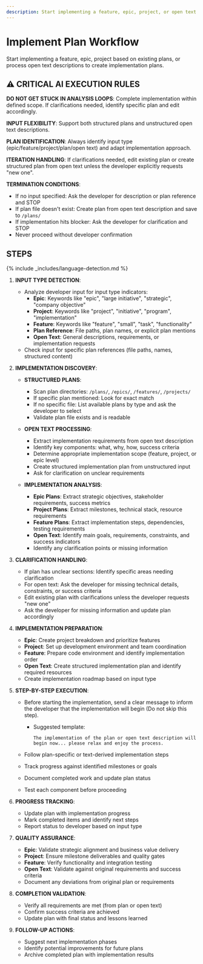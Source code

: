 ```yaml
---
description: Start implementing a feature, epic, project, or open text description
---
```


# Implement Plan Workflow

Start implementing a feature, epic, project based on existing plans, or process open text descriptions to create implementation plans.

## ⚠️ CRITICAL AI EXECUTION RULES

**DO NOT GET STUCK IN ANALYSIS LOOPS**: Complete implementation within defined scope. If clarifications needed, identify specific plan and edit accordingly.

**INPUT FLEXIBILITY**: Support both structured plans and unstructured open text descriptions.

**PLAN IDENTIFICATION**: Always identify input type (epic/feature/project/plan/open text) and adapt implementation approach.

**ITERATION HANDLING**: If clarifications needed, edit existing plan or create structured plan from open text unless the developer explicitly requests "new one".

**TERMINATION CONDITIONS**:

- If no input specified: Ask the developer for description or plan reference and STOP
- If plan file doesn't exist: Create plan from open text description and save to `/plans/`
- If implementation hits blocker: Ask the developer for clarification and STOP
- Never proceed without developer confirmation

## STEPS

{% include _includes/language-detection.md %}

1. **INPUT TYPE DETECTION**:
   - Analyze developer input for input type indicators:
     - **Epic**: Keywords like "epic", "large initiative", "strategic", "company objective"
     - **Project**: Keywords like "project", "initiative", "program", "implementation"
     - **Feature**: Keywords like "feature", "small", "task", "functionality"
     - **Plan Reference**: File paths, plan names, or explicit plan mentions
     - **Open Text**: General descriptions, requirements, or implementation requests
   - Check input for specific plan references (file paths, names, structured content)

2. **IMPLEMENTATION DISCOVERY**:
   - **STRUCTURED PLANS**:
     - Scan plan directories: `/plans/`, `/epics/`, `/features/`, `/projects/`
     - If specific plan mentioned: Look for exact match
     - If no specific file: List available plans by type and ask the developer to select
     - Validate plan file exists and is readable

   - **OPEN TEXT PROCESSING**:
     - Extract implementation requirements from open text description
     - Identify key components: what, why, how, success criteria
     - Determine appropriate implementation scope (feature, project, or epic level)
     - Create structured implementation plan from unstructured input
     - Ask for clarification on unclear requirements

   - **IMPLEMENTATION ANALYSIS**:
     - **Epic Plans**: Extract strategic objectives, stakeholder requirements, success metrics
     - **Project Plans**: Extract milestones, technical stack, resource requirements
     - **Feature Plans**: Extract implementation steps, dependencies, testing requirements
     - **Open Text**: Identify main goals, requirements, constraints, and success indicators
     - Identify any clarification points or missing information

3. **CLARIFICATION HANDLING**:
   - If plan has unclear sections: Identify specific areas needing clarification
   - For open text: Ask the developer for missing technical details, constraints, or success criteria
   - Edit existing plan with clarifications unless the developer requests "new one"
   - Ask the developer for missing information and update plan accordingly

4. **IMPLEMENTATION PREPARATION**:
   - **Epic**: Create project breakdown and prioritize features
   - **Project**: Set up development environment and team coordination
   - **Feature**: Prepare code environment and identify implementation order
   - **Open Text**: Create structured implementation plan and identify required resources
   - Create implementation roadmap based on input type

5. **STEP-BY-STEP EXECUTION**:
   - Before starting the implementation, send a clear message to inform the developer that the implementation will begin (Do not skip this step).
     - Suggested template:

       ```text
       The implementation of the plan or open text description will begin now... please relax and enjoy the process.
       ```

   - Follow plan-specific or text-derived implementation steps
   - Track progress against identified milestones or goals
   - Document completed work and update plan status
   - Test each component before proceeding

6. **PROGRESS TRACKING**:
   - Update plan with implementation progress
   - Mark completed items and identify next steps
   - Report status to developer based on input type

7. **QUALITY ASSURANCE**:
   - **Epic**: Validate strategic alignment and business value delivery
   - **Project**: Ensure milestone deliverables and quality gates
   - **Feature**: Verify functionality and integration testing
   - **Open Text**: Validate against original requirements and success criteria
   - Document any deviations from original plan or requirements

8. **COMPLETION VALIDATION**:
   - Verify all requirements are met (from plan or open text)
   - Confirm success criteria are achieved
   - Update plan with final status and lessons learned

9. **FOLLOW-UP ACTIONS**:
   - Suggest next implementation phases
   - Identify potential improvements for future plans
   - Archive completed plan with implementation results
